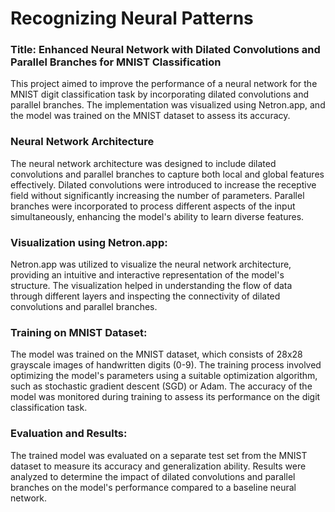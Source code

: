 
# Recognizing Neural Patterns

### Title: Enhanced Neural Network with Dilated Convolutions and Parallel Branches for MNIST Classification
This project aimed to improve the performance of a neural network for the MNIST digit classification task by incorporating dilated convolutions and parallel branches. The implementation was visualized using Netron.app, and the model was trained on the MNIST dataset to assess its accuracy.

### Neural Network Architecture
The neural network architecture was designed to include dilated convolutions and parallel branches to capture both local and global features effectively. Dilated convolutions were introduced to increase the receptive field without significantly increasing the number of parameters. Parallel branches were incorporated to process different aspects of the input simultaneously, enhancing the model's ability to learn diverse features. 

### Visualization using Netron.app:
Netron.app was utilized to visualize the neural network architecture, providing an intuitive and interactive representation of the model's structure. The visualization helped in understanding the flow of data through different layers and inspecting the connectivity of dilated convolutions and parallel branches. 

### Training on MNIST Dataset:
The model was trained on the MNIST dataset, which consists of 28x28 grayscale images of handwritten digits (0-9). The training process involved optimizing the model's parameters using a suitable optimization algorithm, such as stochastic gradient descent (SGD) or Adam. The accuracy of the model was monitored during training to assess its performance on the digit classification task.

### Evaluation and Results:
The trained model was evaluated on a separate test set from the MNIST dataset to measure its accuracy and generalization ability. Results were analyzed to determine the impact of dilated convolutions and parallel branches on the model's performance compared to a baseline neural network.
